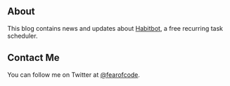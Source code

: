 ## About 

This blog contains news and updates about [Habitbot](http://www.habitbot.com), a free recurring task scheduler.

## Contact Me

You can follow me on Twitter at [@fearofcode](http://www.twitter.com/fearofcode).

[title: About]: /
[order: 20]: /
